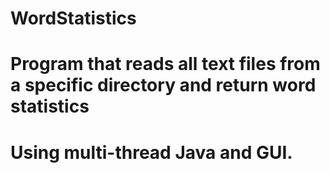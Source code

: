 # WordStatistics
# Program that reads all text files from a specific directory and return word statistics
# Using multi-thread Java and GUI.
